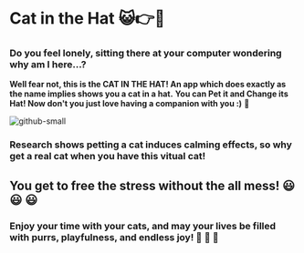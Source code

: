 # **Cat in the Hat** :smiley_cat::point_right::tophat:

### **Do you feel lonely, sitting there at your computer wondering why am I here...?**
**Well fear not, this is the CAT IN THE HAT! An app which does exactly as the name implies shows you a cat in a hat.**
**You can Pet it and Change its Hat! Now don't you just love having a companion with you :)**  :dancer:

![github-small](https://pbs.twimg.com/media/FsLVnfXXsAIXbQN.png)


### **Research shows petting a cat induces calming effects, so why get a real cat when you have this vitual cat!** 
## **You get to free the stress without the all mess!** :smiley:	:smiley:	:smiley:	

### **Enjoy your time with your cats, and may your lives be filled with purrs, playfulness, and endless joy!** :smiling_face_with_three_hearts: :smiling_face_with_three_hearts: :smiling_face_with_three_hearts:
